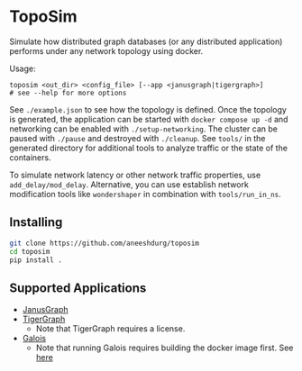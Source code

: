 # TopoSim

Simulate how distributed graph databases (or any distributed application)
performs under any network topology using docker.

Usage:

```
toposim <out_dir> <config_file> [--app <janusgraph|tigergraph>]
# see --help for more options
```

See `./example.json` to see how the topology is defined. Once the topology is
generated, the application can be started with `docker compose up -d` and
networking can be enabled with `./setup-networking`. The cluster can be
paused with `./pause` and destroyed with `./cleanup`. See `tools/` in the
generated directory for additional tools to analyze traffic or the state of the
containers.

To simulate network latency or other network traffic properties, use
`add_delay/mod_delay`. Alternative, you can use establish network modification
tools like `wondershaper` in combination with `tools/run_in_ns`.

## Installing

```bash
git clone https://github.com/aneeshdurg/toposim
cd toposim
pip install .
```

## Supported Applications

+ [JanusGraph](https://janusgraph.org)
+ [TigerGraph](https://www.tigergraph.com/)
    - Note that TigerGraph requires a license.
+ [Galois](https://github.com/IntelligentSoftwareSystems/Galois)
    - Note that running Galois requires building the docker image first. See
      [here](./toposim/appdata/galois/README.md)
